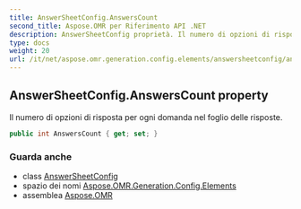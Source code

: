 ```yaml
---
title: AnswerSheetConfig.AnswersCount
second_title: Aspose.OMR per Riferimento API .NET
description: AnswerSheetConfig proprietà. Il numero di opzioni di risposta per ogni domanda nel foglio delle risposte.
type: docs
weight: 20
url: /it/net/aspose.omr.generation.config.elements/answersheetconfig/answerscount/
---
```

## AnswerSheetConfig.AnswersCount property

Il numero di opzioni di risposta per ogni domanda nel foglio delle risposte.

```csharp
public int AnswersCount { get; set; }
```

### Guarda anche

* class [AnswerSheetConfig](../)
* spazio dei nomi [Aspose.OMR.Generation.Config.Elements](../../answersheetconfig/)
* assemblea [Aspose.OMR](../../../)


